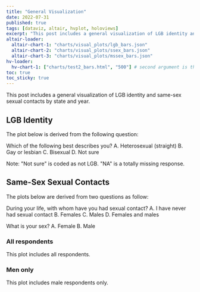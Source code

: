 ```yaml
---
title: "General Visualization"
date: 2022-07-31
published: true
tags: [dataviz, altair, hvplot, holoviews]
excerpt: "This post includes a general visualization of LGB identity and same-sex sexual contacts by state and year."
altair-loader:
  altair-chart-1: "charts/visual_plots/lgb_bars.json"
  altair-chart-2: "charts/visual_plots/ssex_bars.json"
  altair-chart-3: "charts/visual_plots/mssex_bars.json"
hv-loader:
  hv-chart-1: ["charts/test2_bars.html", "500"] # second argument is the height
toc: true
toc_sticky: true
---
```


This post includes a general visualization of LGB identity and same-sex sexual contacts by state and year.

## LGB Identity

The plot below is derived from the following question:

Which of the following best describes you?
A. Heterosexual (straight)
B. Gay or lesbian
C. Bisexual
D. Not sure

Note: "Not sure" is coded as not LGB. "NA" is a totally missing response.

<div id="altair-chart-1"></div>

## Same-Sex Sexual Contacts

The plots below are derived from two questions as follow:

During your life, with whom have you had sexual contact?
A. I have never had sexual contact
B. Females
C. Males
D. Females and males

What is your sex?
A. Female
B. Male

### All respondents
This plot includes all respondents.
<div id="altair-chart-2"></div>

### Men only
This plot includes male respondents only.
<div id="altair-chart-3"></div>
